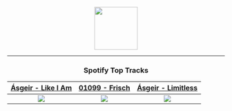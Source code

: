 <p align="center">
  <a href="https://www.tobiasmichael.de">
    <img src="https://tm-website-static.s3.eu-central-1.amazonaws.com/logo.png" width="100" height="100"/>
  </a>
</p>

---

<h3 align="center">Spotify Top Tracks</h3>

[Ásgeir - Like I Am](https://open.spotify.com/track/3iwX6PquPlEniQLgOu06Cs)|[01099 - Frisch](https://open.spotify.com/track/7toCqux0Ln42OttYYyds4k)|[Ásgeir - Limitless](https://open.spotify.com/track/368U9XharnR5tpkTlzY9GM)
:---:|:----:|:----:
<img src="https://i.scdn.co/image/ab67616d00001e02459ce67fbc7a1e9cae3ae46a"/>|<img src="https://i.scdn.co/image/ab67616d00001e024751acc9acbe99097af6f357"/>|<img src="https://i.scdn.co/image/ab67616d00001e023d4e355a97f04ea9ada49e54"/>